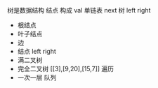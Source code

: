 树是数据结构
结点 构成
val 
单链表 next
 树 left right  
- 根结点 
- 叶子结点
- 边
- 结点 left right
- 满二叉树
- 完全二叉树
[[3],[9,20],[15,7]]
遍历 
- 一次一层 队列  

